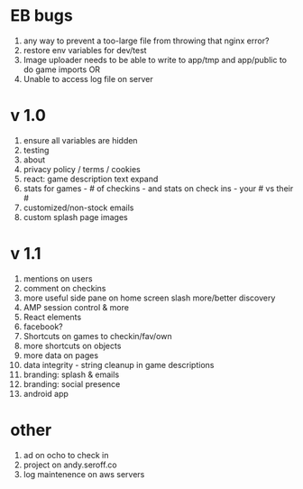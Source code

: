 # EB bugs

1. any way to prevent a too-large file from throwing that nginx error?
1. restore env variables for dev/test
1. Image uploader needs to be able to write to app/tmp and app/public to do game imports OR 
1. Unable to access log file on server

# v 1.0

1. ensure all variables are hidden
1. testing
1. about
1. privacy policy / terms / cookies
1. react: game description text expand
1. stats for games - # of checkins - and stats on check ins - your # vs their #
1. customized/non-stock emails
1. custom splash page images

# v 1.1

1. mentions on users
1. comment on checkins
1. more useful side pane on home screen slash more/better discovery
1. AMP session control & more
1. React elements
1. facebook? 
1. Shortcuts on games to checkin/fav/own
1. more shortcuts on objects
1. more data on pages
1. data integrity - string cleanup in game descriptions
1. branding: splash & emails
1. branding: social presence
1. android app

# other
1. ad on ocho to check in
1. project on andy.seroff.co
1. log maintenence on aws servers